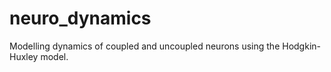 # neuro_dynamics
Modelling dynamics of coupled and uncoupled neurons using the Hodgkin-Huxley model.
